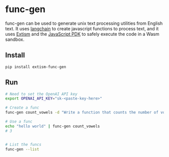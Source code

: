 # func-gen

func-gen can be used to generate unix text processing utilities from English text.
It uses [langchain](https://python.langchain.com/en/latest/index.html) to create javascript functions
to process text, and it uses [Extism](https://extism.org/) and the [JavaScript PDK](https://extism.org/docs/write-a-plugin/js-pdk)
to safely execute the code in a Wasm sandbox.

## Install

```
pip install extism-func-gen
```

## Run

```bash
# Need to set the OpenAI API key
export OPENAI_API_KEY="sk-<paste-key-here>"

# Create a func
func-gen count_vowels -d "Write a function that counts the number of vowels in an input string"

# Use a func
echo "hello world" | func-gen count_vowels
# 3


# List the funcs
func-gen --list
```

